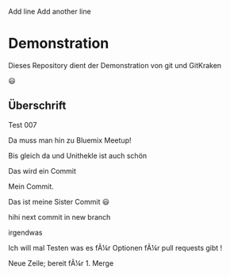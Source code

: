 Add line
Add another line

# Demonstration

Dieses Repository dient der Demonstration von git und GitKraken

:smiley:

## Überschrift

Test 007

Da muss man hin zu Bluemix Meetup!

Bis gleich da und Unithekle ist auch schön

Das wird ein Commit

Mein Commit.

Das ist meine Sister Commit :smiley:

hihi next commit in new branch

irgendwas

Ich will mal Testen was es fÃ¼r Optionen fÃ¼r pull requests gibt !

Neue Zeile; bereit fÃ¼r 1. Merge

